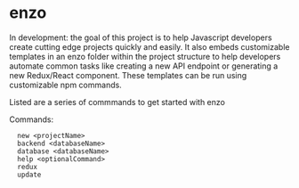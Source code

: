 # enzo

In development: the goal of this project is to help Javascript developers create cutting edge projects quickly and easily. It also embeds customizable templates in an enzo folder within the project structure to help developers automate common tasks like creating a new API endpoint or generating a new Redux/React component. These templates can be run using customizable npm commands. 

Listed are a series of commmands to get started with enzo

Commands: 
```
  new <projectName>
  backend <databaseName>
  database <databaseName>
  help <optionalCommand>
  redux 
  update 
```  
